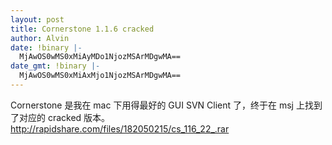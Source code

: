 ```yaml
---
layout: post
title: Cornerstone 1.1.6 cracked
author: Alvin
date: !binary |-
  MjAwOS0wMS0xMiAyMDo1NjozMSArMDgwMA==
date_gmt: !binary |-
  MjAwOS0wMS0xMiAxMjo1NjozMSArMDgwMA==
---
```

Cornerstone 是我在 mac 下用得最好的 GUI SVN Client 了，终于在 msj 上找到了对应的 cracked 版本。
<a target="_blank" href="http://anonym.to/?http://rapidshare.com/files/182050215/cs_116_22_.rar" class="postlink zip_link" onclick="this.target='_blank';" rel="nofollow">http://rapidshare.com/files/182050215/cs_116_22_.rar</a>

